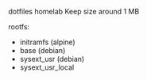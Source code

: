 dotfiles
homelab
Keep size around 1 MB

rootfs:
 - initramfs (alpine)
 - base (debian)
 - sysext_usr (debian)
 - sysext_usr_local